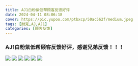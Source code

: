 ```yaml
---
title: AJ1白粉紫低帮顾客反馈好评
date: 2024-04-11 08:06:18
cover: https://pic.yupoo.com/ptbxcp/50ac562f/medium.jpeg
tags: [耐克,AJ,AJ1]
categories: [顾客反馈]
---
```


###   AJ1白粉紫低帮顾客反馈好评，感谢兄弟反馈！！！
![](https://pic.yupoo.com/ptbxcp/832f4716/6aa0fd1f.jpeg)
![](https://pic.yupoo.com/ptbxcp/322386f6/f03e0a92.jpeg)
![](https://pic.yupoo.com/ptbxcp/50ac562f/e89776dd.jpeg)
![](https://pic.yupoo.com/ptbxcp/7338cc19/a15d1594.jpeg)
![](https://pic.yupoo.com/ptbxcp/bf331305/e61296c6.jpeg)
![](https://pic.yupoo.com/ptbxcp/519bcfd4/9def065e.jpeg)